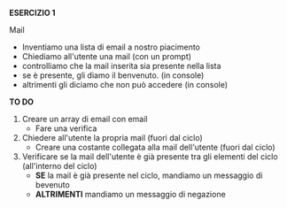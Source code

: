 **ESERCIZIO 1**

Mail

- Inventiamo una lista di email a nostro piacimento
- Chiediamo all'utente una mail (con un prompt)
- controlliamo che la mail inserita sia presente nella lista
- se è presente, gli diamo il benvenuto. (in console)
- altrimenti gli diciamo che non può accedere (in console)

**TO DO**

1. Creare un array di email con email
   - Fare una verifica
2. Chiedere all'utente la propria mail (fuori dal ciclo)
   - Creare una costante collegata alla mail dell'utente (fuori dal ciclo)
3. Verificare se la mail dell'utente è già presente tra gli elementi del ciclo (all'interno del ciclo)
   - **SE** la mail è già presente nel ciclo, mandiamo un messaggio di bevenuto
   - **ALTRIMENTI** mandiamo un messaggio di negazione
